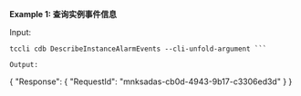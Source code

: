 **Example 1: 查询实例事件信息**



Input: 

```
tccli cdb DescribeInstanceAlarmEvents --cli-unfold-argument ```

Output: 
```
{
    "Response": {
        "RequestId": "mnksadas-cb0d-4943-9b17-c3306ed3d"
    }
}
```

